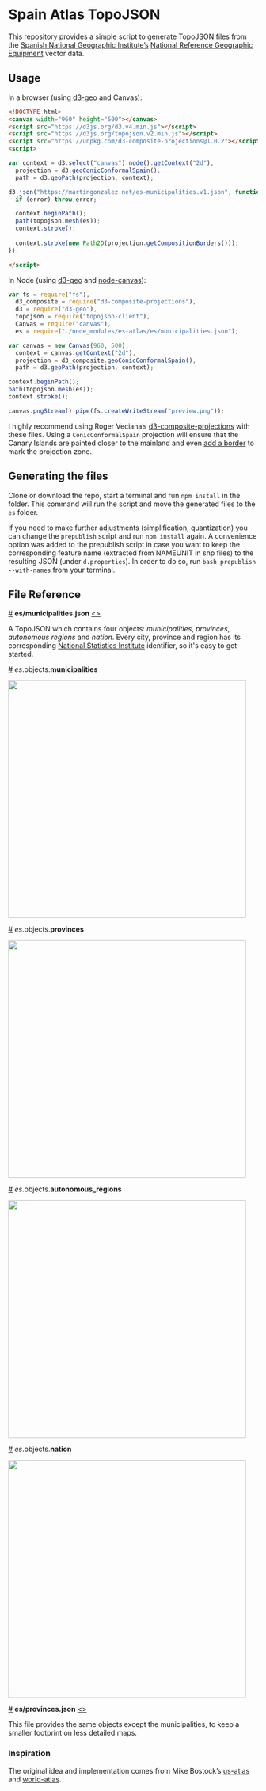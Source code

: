 # Spain Atlas TopoJSON

This repository provides a simple script to generate TopoJSON files from the [Spanish National Geographic Institute’s](http://www.ign.es/ign/main/index.do) [National Reference Geographic Equipment](http://centrodedescargas.cnig.es/CentroDescargas/equipamiento.do?method=mostrarEquipamiento) vector data.

## Usage
In a browser (using [d3-geo](https://github.com/d3/d3-geo) and Canvas):

```html
<!DOCTYPE html>
<canvas width="960" height="500"></canvas>
<script src="https://d3js.org/d3.v4.min.js"></script>
<script src="https://d3js.org/topojson.v2.min.js"></script>
<script src="https://unpkg.com/d3-composite-projections@1.0.2"></script>
<script>

var context = d3.select("canvas").node().getContext("2d"),
  projection = d3.geoConicConformalSpain(),
  path = d3.geoPath(projection, context);

d3.json("https://martingonzalez.net/es-municipalities.v1.json", function(error, es) {
  if (error) throw error;

  context.beginPath();
  path(topojson.mesh(es));
  context.stroke();
  
  context.stroke(new Path2D(projection.getCompositionBorders()));
});

</script>

```

In Node (using [d3-geo](https://github.com/d3/d3-geo) and [node-canvas](https://github.com/Automattic/node-canvas)):

```js
var fs = require("fs"),
  d3_composite = require("d3-composite-projections"),
  d3 = require("d3-geo"),
  topojson = require("topojson-client"),
  Canvas = require("canvas"),
  es = require("./node_modules/es-atlas/es/municipalities.json");

var canvas = new Canvas(960, 500),
  context = canvas.getContext("2d"),
  projection = d3_composite.geoConicConformalSpain(),
  path = d3.geoPath(projection, context);

context.beginPath();
path(topojson.mesh(es));
context.stroke();

canvas.pngStream().pipe(fs.createWriteStream("preview.png"));
```

I highly recommend using Roger Veciana’s [d3-composite-projections](https://github.com/rveciana/d3-composite-projections) with these files. Using a `ConicConformalSpain` projection will ensure that the Canary Islands are painted closer to the mainland and even [add a border](https://github.com/rveciana/d3-composite-projections#usage) to mark the projection zone.

## Generating the files
Clone or download the repo, start a terminal and run `npm install` in the folder. This command will run the script and move the generated files to the `es` folder.

If you need to make further adjustments (simplification, quantization) you can change the `prepublish` script and run `npm install` again. 
A convenience option was added to the prepublish script in case you want to keep the corresponding feature name (extracted from NAMEUNIT in shp files) to the resulting JSON (under `d.properties`). In order to do so, run `bash prepublish --with-names` from your terminal.

## File Reference
<a href="#es/municipalities.json" name="es/municipalities.json">#</a> <b>es/municipalities.json</b> [<>](https://martingonzalez.net/es-municipalities.v1.json "Source")

A TopoJSON which contains four objects: *municipalities*, *provinces*, *autonomous regions* and *nation*. Every city, province and region has its corresponding [National Statistics Institute](http://www.ine.es/en/welcome.shtml) identifier, so it's easy to get started. 

<a href="#es/municipalities.json_municipalities" name="es/municipalities.json_municipalities">#</a> *es*.objects.<b>municipalities</b>

<img src="https://cloud.githubusercontent.com/assets/1236790/20868824/69a60934-ba65-11e6-8591-ddcc1e93b157.png" width="480" height="auto">

<a href="#es/municipalities.json_provinces" name="es/municipalities.json_provinces">#</a> *es*.objects.<b>provinces</b>

<img src="https://cloud.githubusercontent.com/assets/1236790/20868842/012eb12a-ba66-11e6-80f3-f5b0568664ff.png" width="480" height="auto">

<a href="#es/municipalities.json_autonomous_regions" name="es/municipalities.json_autonomous_regions">#</a> *es*.objects.<b>autonomous_regions</b>

<img src="https://cloud.githubusercontent.com/assets/1236790/20868858/72ad886c-ba66-11e6-95eb-e995fa640fc7.png" width="480" height="auto">

<a href="#es/municipalities.json_nation" name="es/municipalities.json_nation">#</a> *es*.objects.<b>nation</b>

<img src="https://cloud.githubusercontent.com/assets/1236790/20868860/871ab75c-ba66-11e6-8517-a7d6e2d5eac8.png" width="480" height="auto">

<a href="#es/provinces.json" name="es/provinces.json">#</a> <b>es/provinces.json</b> [<>](https://martingonzalez.net/es-provinces.v1.json "Source")

This file provides the same objects except the municipalities, to keep a smaller footprint on less detailed maps.


### Inspiration

The original idea and implementation comes from Mike Bostock’s [us-atlas](https://github.com/topojson/us-atlas) and [world-atlas](https://github.com/topojson/world-atlas).

